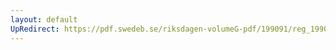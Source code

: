 ```yaml
---
layout: default
UpRedirect: https://pdf.swedeb.se/riksdagen-volumeG-pdf/199091/reg_199091/reg_199091_1056.pdf
---
```


